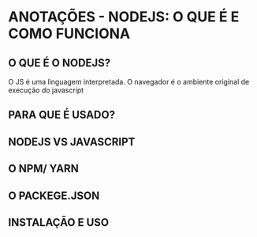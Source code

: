 # ANOTAÇÕES - NODEJS: O QUE É E COMO FUNCIONA

## O QUE É O NODEJS?
O JS é uma linguagem interpretada.
O navegador é o ambiente original de execução do javascript

## PARA QUE É USADO?
## NODEJS VS JAVASCRIPT
## O NPM/ YARN
## O PACKEGE.JSON
## INSTALAÇÃO E USO
